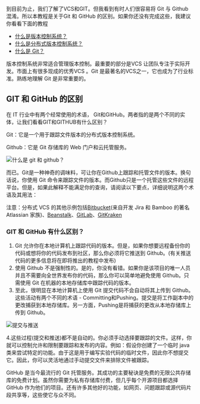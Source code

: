 到目前为止，我们了解了VCS和GIT。但我看到有时人们很容易将 Git 与 Github 混淆。所以本教程是关于Git 和 GitHub 的区别。如果你还没有完成这些，我建议你看看下面的教程

-   [什么是版本控制系统？](https://toolsqa.com/git/version-control-system/)
-   [什么是分布式版本控制系统？](https://toolsqa.com/git/distributed-version-control-systems/)
-   [什么是 Git？](https://toolsqa.com/git/what-is-git/)

版本控制系统非常适合管理版本控制。最重要的部分是VCS 让团队专注于实际开发。市面上有很多现成的优秀VCS 。Git 是最著名的VCS之一，它也成为了行业标准。熟练地理解 Git 是非常重要的。

## GIT 和 GitHub 的区别

在 IT 行业中有两个经常使用的术语， Git和GitHub。两者指的是两个不同的实体，让我们看看GIT和GITHUB有什么区别？

Git：它是一个用于跟踪文件版本的分布式版本控制系统。

Github：它是 Git 存储库的 Web 门户和云托管服务。

![什么是 git 和 github？](https://www.toolsqa.com/gallery/Git/1.what%20is%20git%20and%20git%20hub.jpg)

而已。Git是一种神奇的调味料，可让你在Github上跟踪和托管文件的版本。换句话说，你使用 Git 命令来跟踪文件的版本。而Github只是一个托管这些文件的远程平台。但是，如果此解释不能满足你的查询，请阅读以下要点，详细说明这两个术语及其用法：

注意：分布式 VCS 的其他示例包括[Bitbucket](https://bitbucket.org/)(来自开发 Jira 和 Bamboo 的著名 Atlassian 家族)、[Beanstalk](https://beanstalkapp.com/)、[GitLab](https://about.gitlab.com/)、[GitKraken](https://www.gitkraken.com/)

### GIT 和 GitHub 有什么区别？

1.  Git 允许你在本地计算机上跟踪代码的版本。但是，如果你想要远程备份你的代码或想将你的代码发布到社区，那么你必须将它推送到 Github。(有关推送代码的更多信息将在即将推出的教程中发布)
2.  使用 Github 不是强制性的。是的，你没有看错。如果你是该项目的唯一人员并且不需要向全世界发布你的代码，那么你可以简单地避免使用 Github。只需使用 Git 在机器的本地存储库中跟踪代码的版本。
3.  至此，很明显在本地计算机上使用 Git 提交代码不会自动将其上传到 Github。这些活动有两个不同的术语 - Committing和Pushing。提交是将工作副本中的更改捕获到本地存储库。另一方面，Pushing是将捕获的更改从本地存储库上传到 Github。

![提交与推送](https://www.toolsqa.com/gallery/Git/2.CommitVsPush.jpg)

4.这些过程(提交和推送)都不是自动的。你必须手动选择要跟踪的文件。这样，你就可以控制允许和限制要跟踪和发布的内容。例如：假设你创建了一个临时 java 类来尝试特定的功能。由于这是用于编写实验代码的临时文件，因此你不想提交它。因此，你可以灵活地通过手动提交文件来排除文件被跟踪。

GitHub 是当今最流行的 Git 托管服务。其成功的主要秘诀是免费的无限公共存储库的免费计划。虽然你需要为私有存储库付费，但几乎每个开源项目都选择 GitHub 作为他们的项目。还有许多其他好的功能，如网页、问题跟踪或源代码片段共享等，这些使它与众不同。